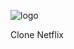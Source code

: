 ![logo](https://github.com/user-attachments/assets/9134b574-c9bf-4334-a78f-d3f5c96bc388)

Clone Netflix



